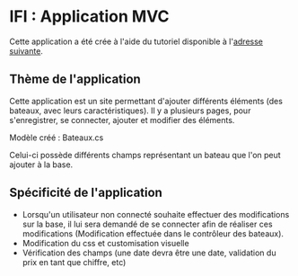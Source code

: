 # IFI : Application MVC

Cette application a été crée à l'aide du tutoriel disponible à l'[adresse suivante](http://www.asp.net/mvc/overview/getting-started).

## Thème de l'application

Cette application est un site permettant d'ajouter différents éléments (des bateaux, avec leurs caractéristiques).
Il y a plusieurs pages, pour s'enregistrer, se connecter, ajouter et modifier des éléments.

Modèle créé : Bateaux.cs

Celui-ci possède différents champs représentant un bateau que l'on peut ajouter à la base.


## Spécificité de l'application

+ Lorsqu'un utilisateur non connecté souhaite effectuer des modifications sur la base, il lui sera demandé de se connecter afin de réaliser ces modifications (Modification effectuée dans le contrôleur des bateaux).
+ Modification du css et customisation visuelle
+ Vérification des champs (une date devra être une date, validation du prix en tant que chiffre, etc)
